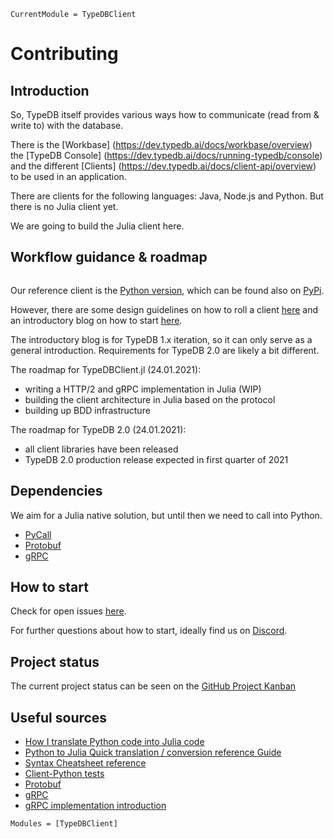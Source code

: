 ```@meta
CurrentModule = TypeDBClient
```

# Contributing

## Introduction

So, TypeDB itself provides various ways how to communicate (read from & write to) with the database.

There is the [Workbase] (https://dev.typedb.ai/docs/workbase/overview) the [TypeDB Console] (https://dev.typedb.ai/docs/running-typedb/console) and the different [Clients] (https://dev.typedb.ai/docs/client-api/overview) to be used in an application. 

There are clients for the following languages: Java, Node.js and Python. But there is no Julia client yet.

We are going to build the Julia client here.

## Workflow guidance & roadmap

```@index
```

Our reference client is the [Python version](https://dev.typedb.ai/docs/client-api/python), which can be found also on [PyPi](https://pypi.org/project/typedb-client/#history).

However, there are some design guidelines on how to roll a client [here](https://dev.typedb.ai/docs/client-api/python) and an introductory blog on how to start [here](https://blog.typedb.ai/typedb-python-driver-how-to-roll-your-own-b010bbd73023).

The introductory blog is for TypeDB 1.x iteration, so it can only serve as a general introduction. Requirements for TypeDB 2.0 are likely a bit different.

The roadmap for TypeDBClient.jl (24.01.2021):

- writing a HTTP/2 and gRPC implementation in Julia (WIP)
- building the client architecture in Julia based on the protocol
- building up BDD infrastructure  

The roadmap for TypeDB 2.0 (24.01.2021):

- all client libraries have been released
- TypeDB 2.0 production release expected in first quarter of 2021  

## Dependencies

We aim for a Julia native solution, but until then we need to call into Python.

- [PyCall](https://github.com/JuliaPy/PyCall.jl)
- [Protobuf](https://github.com/protocolbuffers/protobuf)
- [gRPC](https://grpc.io/)

## How to start

Check for open issues [here](https://github.com/Humans-of-Julia/TypeDBClient.jl/issues).

For further questions about how to start, ideally find us on [Discord](https://discord.gg/NSYrYZQRyv).

## Project status

The current project status can be seen on the [GitHub Project Kanban](https://github.com/Humans-of-Julia/TypeDBClient.jl/projects/1)

## Useful sources

- [How I translate Python code into Julia code](https://stackoverflow.com/questions/59356818/how-i-translate-python-code-into-julia-code)
- [Python to Julia Quick translation / conversion reference Guide](https://gist.github.com/cuckookernel/9777067)
- [Syntax Cheatsheet reference](https://cheatsheets.quantecon.org/)
- [Client-Python tests](https://github.com/Humans-of-Julia/TypeDBClient.jl/tree/dev/client-python-reference/tests/integration)
- [Protobuf](https://github.com/protocolbuffers/protobuf)
- [gRPC](https://grpc.io/)
- [gRPC implementation introduction](https://scotch.io/tutorials/implementing-remote-procedure-calls-with-grpc-and-protocol-buffers)

```@autodocs
Modules = [TypeDBClient]
```
